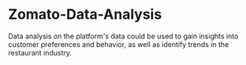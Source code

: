 # Zomato-Data-Analysis
Data analysis on the platform's data could be used to gain insights into customer preferences and behavior, as well as identify trends in the restaurant industry.
